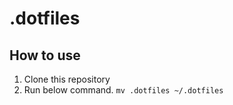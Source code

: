 # .dotfiles

## How to use

1. Clone this repository
1. Run below command.
```mv .dotfiles ~/.dotfiles```

